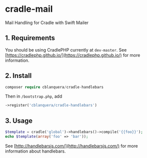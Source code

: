 # cradle-mail
Mail Handling for Cradle with Swift Mailer

## 1. Requirements

You should be using CradlePHP currently at `dev-master`. See
[https://cradlephp.github.io/](https://cradlephp.github.io/) for more information.

## 2. Install

```php
composer require cblanquera/cradle-handlebars
```

Then in `/bootstrap.php`, add

```php
->register('cblanquera/cradle-handlebars')
```

## 3. Usage

```php
$template = cradle('global')->handlebars()->compile('{{foo}}');
echo $template(array('foo' => 'bar'));
```

See [http://handlebarsjs.com/](http://handlebarsjs.com/) for more information
about handlebars.
